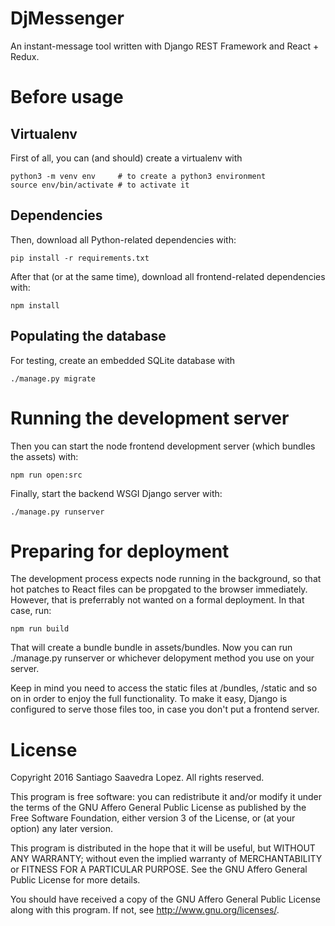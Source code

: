 DjMessenger
===========

An instant-message tool written with Django REST Framework and React + Redux.


Before usage
============

Virtualenv
----------

First of all, you can (and should) create a virtualenv with

    python3 -m venv env     # to create a python3 environment
	source env/bin/activate # to activate it


Dependencies
------------

Then, download all Python-related dependencies with:

    pip install -r requirements.txt

After that (or at the same time), download all frontend-related dependencies with:

    npm install

Populating the database
-----------------------

For testing, create an embedded SQLite database with

    ./manage.py migrate


Running the development server
==============================

Then you can start the node frontend development server (which bundles the assets) with:

    npm run open:src

Finally, start the backend WSGI Django server with:

    ./manage.py runserver


Preparing for deployment
========================

The development process expects node running in the background, so
that hot patches to React files can be propgated to the browser
immediately. However, that is preferrably not wanted on a formal
deployment. In that case, run:

    npm run build

That will create a bundle bundle in assets/bundles. Now you can run
./manage.py runserver or whichever delopyment method you use on your
server.

Keep in mind you need to access the static files at /bundles, /static
and so on in order to enjoy the full functionality. To make it easy,
Django is configured to serve those files too, in case you don't put a
frontend server.


License
=======

Copyright 2016 Santiago Saavedra Lopez. All rights reserved.

This program is free software: you can redistribute it and/or modify
it under the terms of the GNU Affero General Public License as
published by the Free Software Foundation, either version 3 of the
License, or (at your option) any later version.

This program is distributed in the hope that it will be useful,
but WITHOUT ANY WARRANTY; without even the implied warranty of
MERCHANTABILITY or FITNESS FOR A PARTICULAR PURPOSE.  See the
GNU Affero General Public License for more details.

You should have received a copy of the GNU Affero General Public License
along with this program.  If not, see <http://www.gnu.org/licenses/>.

